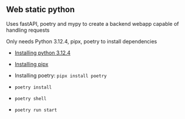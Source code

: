 ## Web static python

Uses fastAPI, poetry and mypy to create a backend webapp capable of handling requests

Only needs Python 3.12.4, pipx, poetry to install dependencies 

- [Installing python 3.12.4](https://www.python.org/)
- [Installing pipx](https://pipx.pypa.io/stable/installation/)
- Installing poetry: `pipx install poetry` 

- `poetry install`
- `poetry shell`
- `poetry run start`
